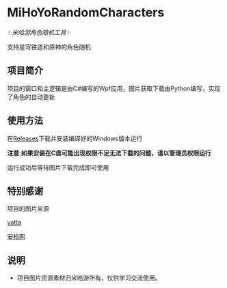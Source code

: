 # MiHoYoRandomCharacters
_✨米哈游角色随机工具✨_


支持星穹铁道和原神的角色随机


## 项目简介
项目的窗口和主逻辑是由C#编写的Wpf应用，图片获取下载由Python编写，实现了角色的自动更新


## 使用方法
在[Releases](https://github.com/zmy15/MiHoYoRandomCharacters/releases)下载并安装编译好的Windows版本运行


**注意:如果安装在C盘可能出现权限不足无法下载的问题，请以管理员权限运行**


运行成功后等待图片下载完成即可使用


## 特别感谢
项目的图片来源


[yatta](https://sr.yatta.moe/cn)


[安柏网](https://gi.yatta.moe/chs)


## 说明
- 项目图片资源素材归米哈游所有，仅供学习交流使用。
